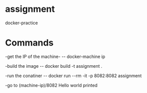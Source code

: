 # assignment
docker-practice
# Commands
-get the IP of the machine-
-- docker-machine ip

-build the image
-- docker build -t assignment .

-run the conatiner
--  docker run --rm -it -p 8082:8082 assignment

-go to (machine-ip)/8082
Hello world printed

